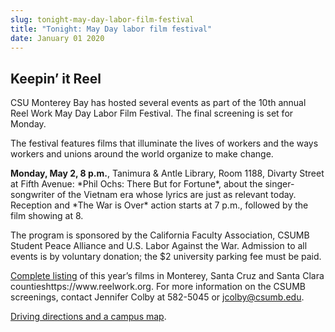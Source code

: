```yaml
---
slug: tonight-may-day-labor-film-festival
title: "Tonight: May Day labor film festival"
date: January 01 2020
---
```


 
<h2>Keepin’ it Reel</h2>
<p>
  CSU Monterey Bay has hosted several events as part of the 10th annual Reel
  Work May Day Labor Film Festival. The final screening is set for Monday.
</p>
<p>
  The festival features films that illuminate the lives of workers and the ways
  workers and unions around the world organize to make change.
</p>
<p>
  <strong>Monday, May 2, 8 p.m.</strong>, Tanimura &amp; Antle Library, Room
  1188, Divarty Street at Fifth Avenue: &#42;Phil Ochs: There But for
  Fortune&#42;, about the singer&#45;songwriter of the Vietnam era whose lyrics
  are just as relevant today. Reception and &#42;The War is Over&#42; action
  starts at 7 p.m., followed by the film showing at 8.
</p>
<p>
  The program is sponsored by the California Faculty Association, CSUMB Student
  Peace Alliance and U.S. Labor Against the War. Admission to all events is by
  voluntary donation; the $2 university parking fee must be paid.
</p>
<p>
  <a href="https://www.reelwork.org/">Complete listing</a> of this year’s films
  in Monterey, Santa Cruz and Santa Clara countieshttps://www.reelwork.org. For
  more information on the CSUMB screenings, contact Jennifer Colby at
  582&#45;5045 or
  <a
    href="&#109;&#x61;&#105;&#108;&#x74;&#111;&#x3a;&#x6a;&#99;&#x6f;l&#98;&#x79;&#64;&#99;&#x73;&#117;&#x6d;b&#46;&#x65;&#100;&#117;"
    >jcolby@csumb.edu</a
  >.
</p>
<p><a href="https://csumb.edu/map">Driving directions and a campus map</a>.</p>
 
